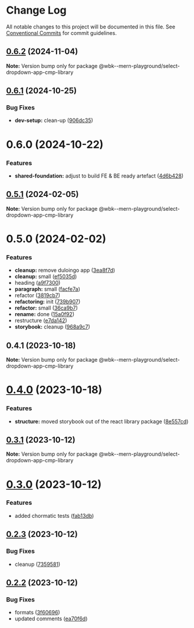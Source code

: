 # Change Log

All notable changes to this project will be documented in this file.
See [Conventional Commits](https://conventionalcommits.org) for commit guidelines.

## [0.6.2](https://github.com/paulAlexSerban/wbk--mern-playground/compare/@wbk--mern-playground/select-dropdown-app-cmp-library@0.6.1...@wbk--mern-playground/select-dropdown-app-cmp-library@0.6.2) (2024-11-04)

**Note:** Version bump only for package @wbk--mern-playground/select-dropdown-app-cmp-library

## [0.6.1](https://github.com/paulAlexSerban/wbk--mern-playground/compare/@wbk--mern-playground/select-dropdown-app-cmp-library@0.6.0...@wbk--mern-playground/select-dropdown-app-cmp-library@0.6.1) (2024-10-25)

### Bug Fixes

-   **dev-setup:** clean-up ([906dc35](https://github.com/paulAlexSerban/wbk--mern-playground/commit/906dc35e2a6205943e831675533549dd6e10d431))

# 0.6.0 (2024-10-22)

### Features

-   **shared-foundation:** adjust to build FE & BE ready artefact ([4d6b428](https://github.com/paulAlexSerban/wbk--mern-playground/commit/4d6b4285dd7e9cc4b2e168026ef84d7d97ce5a44))

## [0.5.1](https://github.com/paulAlexSerban/wbk--mern-playground/compare/@wbk--mern-playground/select-dropdown-app-cmp-library@0.5.0...@wbk--mern-playground/select-dropdown-app-cmp-library@0.5.1) (2024-02-05)

**Note:** Version bump only for package @wbk--mern-playground/select-dropdown-app-cmp-library

# 0.5.0 (2024-02-02)

### Features

-   **cleanup:** remove duloingo app ([3ea8f7d](https://github.com/paulAlexSerban/wbk--mern-playground/commit/3ea8f7d47da9759c9ea8f62599a8aa4250b38c3c))
-   **cleanup:** small ([ef5035d](https://github.com/paulAlexSerban/wbk--mern-playground/commit/ef5035dd88231efce920b3a5ed7e94acaaa02811))
-   heading ([a9f7300](https://github.com/paulAlexSerban/wbk--mern-playground/commit/a9f7300df1e69167ada74ff161798555b3727750))
-   **paragraph:** small ([facfe7a](https://github.com/paulAlexSerban/wbk--mern-playground/commit/facfe7ab7847f8af286e46fee916ac950d709ff5))
-   refactor ([3819cb7](https://github.com/paulAlexSerban/wbk--mern-playground/commit/3819cb7dabfd32836e6acd0d5a8089b467ea5985))
-   **refactoring:** init ([739b907](https://github.com/paulAlexSerban/wbk--mern-playground/commit/739b9078aa89501f101b009f87f09b49054815c0))
-   **refactor:** small ([36ca9b7](https://github.com/paulAlexSerban/wbk--mern-playground/commit/36ca9b7dfff9673b918f52a9f80790f6d27cf44d))
-   **rename:** done ([15a0f92](https://github.com/paulAlexSerban/wbk--mern-playground/commit/15a0f92f47690da6021269d43d7489cb72cdc514))
-   restructure ([e7da142](https://github.com/paulAlexSerban/wbk--mern-playground/commit/e7da1422fa1001435ee4f7e086684e2ce2a65276))
-   **storybook:** cleanup ([968a9c7](https://github.com/paulAlexSerban/wbk--mern-playground/commit/968a9c70db907e0e757ec6b2e2f9a1c032354bf2))

## 0.4.1 (2023-10-18)

**Note:** Version bump only for package @wbk--mern-playground/select-dropdown-app-cmp-library

# [0.4.0](https://github.com/paulAlexSerban/wbk--mern-playground/compare/@wbk--mern-playground/select-dropdown-app-cmp-library@0.3.1...@wbk--mern-playground/select-dropdown-app-cmp-library@0.4.0) (2023-10-18)

### Features

-   **structure:** moved storybook out of the react library package ([8e557cd](https://github.com/paulAlexSerban/wbk--mern-playground/commit/8e557cdce96bd430df38d3da4460df4774b79b3d))

## [0.3.1](https://github.com/paulAlexSerban/wbk--mern-playground/compare/@wbk--mern-playground/select-dropdown-app-cmp-library@0.3.0...@wbk--mern-playground/select-dropdown-app-cmp-library@0.3.1) (2023-10-12)

**Note:** Version bump only for package @wbk--mern-playground/select-dropdown-app-cmp-library

# [0.3.0](https://github.com/paulAlexSerban/wbk--mern-playground/compare/@wbk--mern-playground/select-dropdown-app-cmp-library@0.2.3...@wbk--mern-playground/select-dropdown-app-cmp-library@0.3.0) (2023-10-12)

### Features

-   added chormatic tests ([fab13db](https://github.com/paulAlexSerban/wbk--mern-playground/commit/fab13db64d15606ec3e1bee1ac658c7b21827ee9))

## [0.2.3](https://github.com/paulAlexSerban/wbk--mern-playground/compare/@wbk--mern-playground/select-dropdown-app-cmp-library@0.2.2...@wbk--mern-playground/select-dropdown-app-cmp-library@0.2.3) (2023-10-12)

### Bug Fixes

-   cleanup ([7359581](https://github.com/paulAlexSerban/wbk--mern-playground/commit/735958170f11f71fccdae07f851dce5aa62f477a))

## [0.2.2](https://github.com/paulAlexSerban/wbk--mern-playground/compare/@wbk--mern-playground/select-dropdown-app-cmp-library@0.2.1...@wbk--mern-playground/select-dropdown-app-cmp-library@0.2.2) (2023-10-12)

### Bug Fixes

-   formats ([3f60696](https://github.com/paulAlexSerban/wbk--mern-playground/commit/3f6069645d1ccb4d85fedfffabfbcd396a619bde))
-   updated comments ([ea70f6d](https://github.com/paulAlexSerban/wbk--mern-playground/commit/ea70f6d7acd23748d9dac8b44fe7d12f492febd8))
